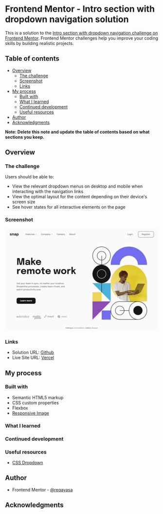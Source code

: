 # Frontend Mentor - Intro section with dropdown navigation solution

This is a solution to the [Intro section with dropdown navigation challenge on Frontend Mentor](https://www.frontendmentor.io/challenges/intro-section-with-dropdown-navigation-ryaPetHE5). Frontend Mentor challenges help you improve your coding skills by building realistic projects. 

## Table of contents

- [Overview](#overview)
  - [The challenge](#the-challenge)
  - [Screenshot](#screenshot)
  - [Links](#links)
- [My process](#my-process)
  - [Built with](#built-with)
  - [What I learned](#what-i-learned)
  - [Continued development](#continued-development)
  - [Useful resources](#useful-resources)
- [Author](#author)
- [Acknowledgments](#acknowledgments)

**Note: Delete this note and update the table of contents based on what sections you keep.**

## Overview

### The challenge

Users should be able to:

- View the relevant dropdown menus on desktop and mobile when interacting with the navigation links
- View the optimal layout for the content depending on their device's screen size
- See hover states for all interactive elements on the page

### Screenshot

![](./screenshot.jpg)

### Links

- Solution URL: [Github](https://github.com/reqayasa/fmr-intro-section-with-dropdown-navigation)
- Live Site URL: [Vercel](https://fmr-intro-section-with-dropdown-navigation.vercel.app/) 


## My process

### Built with
- Semantic HTML5 markup
- CSS custom properties
- Flexbox
- [Responsive Image](https://developer.mozilla.org/en-US/docs/Learn/HTML/Multimedia_and_embedding/Responsive_images)

### What I learned



### Continued development



### Useful resources
- [CSS Dropdown](https://www.w3schools.com/css/css_dropdowns.asp)


## Author

-   Frontend Mentor - [@reqayasa](https://www.frontendmentor.io/profile/reqayasa)

## Acknowledgments
